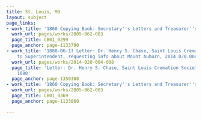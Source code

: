 ```yaml
---
title: St. Louis, MO
layout: subject
page_links:
- work_title: '1860 Copying Book: Secretary''s Letters and Treasurer''s Letters, 2005.062.003  '
  work_url: pages/works/2005-062-003
  page_title: CB01_0299
  page_anchor: page-1133790
- work_title: '1880-06-17 Letter: Dr. Henry S. Chase, Saint Louis Cremation Society,
    to Superintendent, requesting info about Mount Auburn, 2014.020.004-008'
  work_url: pages/works/2014-020-004-008
  page_title: 'Letter: Dr. Henry S. Chase, Saint Louis Cremation Society, to Superintendent,
    1880'
  page_anchor: page-1350308
- work_title: '1860 Copying Book: Secretary''s Letters and Treasurer''s Letters, 2005.062.003  '
  work_url: pages/works/2005-062-003
  page_title: CB01_0369
  page_anchor: page-1133860

---
```

